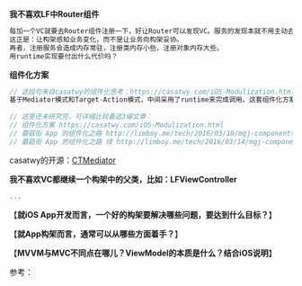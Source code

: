











**我不喜欢LF中Router组件** 

```objective-c
每加一个VC就要去Router组件注册一下，好让Router可以发现VC。服务的发现本就不用主动去注册，用AOP的方法，具体就是用runtime让构架可以感知新增的VC，而不而VC主动做任务事情。
这正是：让构架感知业务变化，而不是让业务向构架妥协。
再者，注册服务会造成内存常驻，注册类内存小些，注册对象内存大些。
用runtime实现要付出什么代价吗？
```



**组件化方案** 

```objective-c
// 这段句来自casatwy的组件化思考：https://casatwy.com/iOS-Modulization.html
基于Mediator模式和Target-Action模式，中间采用了runtime来完成调用。这套组件化方案将远程应用调用和本地应用调用做了拆分，而且是由本地应用调用为远程应用调用提供服务，与蘑菇街方案正好相反
  
// 这里还未研究完，可详细比较着这3编文章：
// 组件化方案 https://casatwy.com/iOS-Modulization.html
// 蘑菇街 App 的组件化之路 http://limboy.me/tech/2016/03/10/mgj-components.html
// 蘑菇街 App 的组件化之路 续 http://limboy.me/tech/2016/03/14/mgj-components-continued.html
```

casatwy的开源：[CTMediator](https://github.com/casatwy/CTMediator) 



**我不喜欢VC都继续一个构架中的父类，比如：LFViewController** 

```objective-c
...
```















【**就iOS App开发而言，一个好的构架要解决哪些问题，要达到什么目标？**】

 【**就App构架而言，通常可以从哪些方面着手？**】 

【**MVVM与MVC不同点在哪儿？ViewModel的本质是什么？结合iOS说明**】 





参考：





